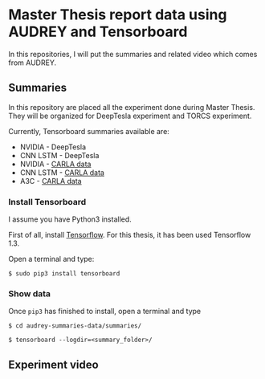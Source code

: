 # Master Thesis report data using AUDREY and Tensorboard
In this repositories, I will put the summaries and related video which comes from AUDREY.

## Summaries

In this repository are placed all the experiment done during Master Thesis. They will be organized for DeepTesla experiment and TORCS experiment.

Currently, Tensorboard summaries available are:
  * NVIDIA - DeepTesla
  * CNN LSTM - DeepTesla
  * NVIDIA - [CARLA data](https://github.com/carla-simulator/carla)
  * CNN LSTM - [CARLA data](https://github.com/carla-simulator/carla)
  * A3C - [CARLA data](https://github.com/carla-simulator/carla)
  
### Install Tensorboard
I assume you have Python3 installed.

First of all, install [Tensorflow](https://www.tensorflow.org/install/). For this thesis, it has been used Tensorflow 1.3.

Open a terminal and type:

```
$ sudo pip3 install tensorboard
```

### Show data

Once `pip3` has finished to install, open a terminal and type
```
$ cd audrey-summaries-data/summaries/

$ tensorboard --logdir=<summary_folder>/
```

## Experiment video







